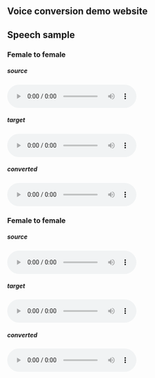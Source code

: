 ## Voice conversion demo website



<h2 id="speech-sample">Speech sample</h2>

<h3 id="female-to-female">Female to female</h3>
<h5 id="source-1">source</h5>
<audio controls="controls">
<source type="audio/wav" src="res/src/Combine003_Sync061.wav" />&lt;/source&gt;
</audio>
<h5 id="target-1">target</h5>
<audio controls="controls">
<source type="audio/wav" src="res/src/S-12.wav" />&lt;/source&gt;
</audio>
<h5 id="converted-1">converted</h5>
<audio controls="controls">
<source type="audio/wav" src="res/src/Com03_061_to_tsi_M_.wav" />&lt;/source&gt;
</audio>


<h3 id="female-to-female">Female to female</h3>
<h5 id="source-2">source</h5>
<audio controls="controls">
<source type="audio/wav" src="res/src/Combine003_Sync086_no_speaker_173.53-175.45.wav" />&lt;/source&gt;
</audio>
<h5 id="target-2">target</h5>
<audio controls="controls">
<source type="audio/wav" src="res/src/S-21.wav.wav" />&lt;/source&gt;
</audio>
<h5 id="converted-2">converted</h5>
<audio controls="controls">
<source type="audio/wav" src="res/src/Com03_086_to_tsi_M_.wav" />&lt;/source&gt;
</audio>
